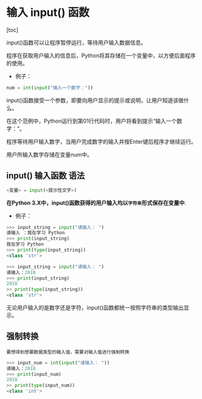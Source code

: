# 输入 input() 函数

[toc]

input()函数可以让程序暂停运行，等待用户输入数据信息。

程序在获取用户输入的信息后，Python将其存储在一个变量中，以方便后面程序的使用。

- 例子：

```python
num = int(input("输入一个数字："))
```

input()函数接受一个参数，即要向用户显示的提示或说明，让用户知道该做什么。

在这个范例中，Python运行到第01行代码时，用户将看到提示“输入一个数字：”。

程序等待用户输入数字，当用户完成数字的输入并按Enter键后程序才继续运行。

用户所输入数字存储在变量num中。

## input() 输入函数 语法

```python
<变量> = input(<提示性文字>)
```

**在Python 3.X中，input()函数获得的用户输入均以`字符串`形式保存在变量中**.

- 例子：

```python
>>> input_string = input("请输入： ")
请输入 ：我在学习 Python
>>> print(input_string)
我在学习 Python
>>> print(type(input_string))
<class 'str'>

>>> input_string = input("请输入： ")
请输入：2018
>>> print(input_string)
2018
>> print(type(input_string))
<class 'str'>
```

无论用户输入的是数字还是字符，input()函数都统一按照字符串的类型输出显示。

## 强制转换

`要想得到想要数据类型的输入值，需要对输入值进行强制转换`

```python
>>> input_num = int(input("请输入： "))
请输入：2018
>>> print(input_num)
2018
>> print(type(input_num))
<class 'int'>
```

